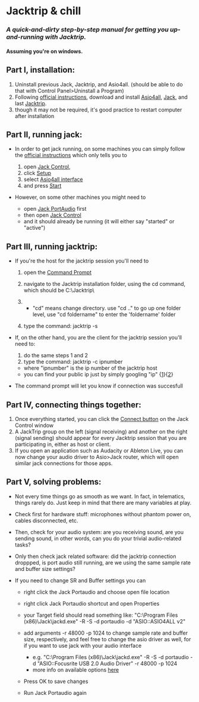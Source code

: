 # Jacktrip & chill

### *A quick-and-dirty step-by-step manual for getting you up-and-running with Jacktrip.*
#### Assuming you're on windows.

## **Part I, installation**:

1. Uninstall previous Jack, Jacktrip, and Asio4all. (should be able to do that with Control Panel>Uninstall a Program)
2. Following [official instructions](https://ccrma.stanford.edu/software/jacktrip/windows/index.html), download and install [Asio4all](https://ccrma.stanford.edu/software/jacktrip/windows/ASIO4ALL_2_13_English.exe), [Jack](https://ccrma.stanford.edu/software/jacktrip/windows/Jack_v1.9.10_64_setup.exe), and last [Jacktrip](https://ccrma.stanford.edu/software/jacktrip/windows/jacktrip-installer.exe).
3. though it may not be required, it's good practice to restart computer after installation

## **Part II, running jack**:

- In order to get jack running, on some machines you can simply follow the [official instructions](https://ccrma.stanford.edu/software/jacktrip/windows/index.html) which only tells you to 

	1. open [Jack Control](https://ccrma.stanford.edu/software/jacktrip/windows/jack-program-menu.png), 
  2. click [Setup](https://ccrma.stanford.edu/software/jacktrip/windows/jack-setup-button.png)
  3. select [Asio4all interface](https://ccrma.stanford.edu/software/jacktrip/windows/jack-setup-window.png)
  4. and press [Start](https://ccrma.stanford.edu/software/jacktrip/windows/jack-start-button.png)

- However, on some other machines you might need to

	- open [Jack PortAudio](https://ccrma.stanford.edu/software/jacktrip/windows/jack-program-menu.png) first
  - then open [Jack Control](https://ccrma.stanford.edu/software/jacktrip/windows/jack-program-menu.png)
  - and it should already be running (it will either say "started" or "active")

## **Part III, running jacktrip:**

- If you're the host for the jacktrip session you'll need to

	1. open the [Command Prompt](https://ccrma.stanford.edu/software/jacktrip/windows/jacktrip-cd.png)

  2. navigate to the Jacktrip installation folder, using the cd command, which should be C:\Jacktrip\

  3. - "cd" means change directory. use "cd .." to go up one folder level, use "cd foldername" to enter the 'foldername' folder

  4. type the command: jacktrip -s

- If, on the other hand, you are the client for the jacktrip session you'll need to:

	1. do the same steps 1 and 2
  2. type the command: jacktrip -c ipnumber

  	- where "ipnumber" is the ip number of the jacktrip host
     - you can find your public ip just by simply googling "ip" {[1](https://www.whatismyip.com/)}{[2](http://www.meuip.com/)}

- The command prompt will let you know if connection was succesfull

## **Part IV, connecting things together**:

1. Once everything started, you can click the [Connect button](https://ccrma.stanford.edu/software/jacktrip/windows/jack-connect-button.png) on the Jack Control window
2. A JackTrip group on the left (signal receiving) and another on the right (signal sending) should appear for every Jacktrip session that you are participating in, either as host or client.
3. If you open an application such as Audacity or Ableton Live, you can now change your audio driver to Asio>Jack router, which will open similar jack connections for those apps.

## **Part V, solving problems**:

- Not every time things go as smooth as we want. In fact, in telematics, things rarely do. Just keep in mind that there are many variables at play.

- Check first for hardware stuff: microphones without phantom power on, cables disconnected, etc.

- Then, check for your audio system: are you receiving sound, are you sending sound, in other words, can you do your trivial audio-related tasks?

- Only then check jack related software: did the jacktrip connection droppped, is port audio still running, are we using the same sample rate and buffer size settings?

- If you need to change SR and Buffer settings you can

	- right click the Jack Portaudio and choose open file location

  - right click Jack Portaudio shortcut and open Properties

  - your Target field should read something like: "C:\Program Files (x86)\Jack\jackd.exe" -R -S -d portaudio -d "ASIO::ASIO4ALL v2"

  - add arguments -r 48000 -p 1024 to change sample rate and buffer size, respectively, and feel free to change the asio driver as well, for if you want to use jack with your audio interface

  	- e.g. "C:\Program Files (x86)\Jack\jackd.exe" -R -S -d portaudio -d "ASIO::Focusrite USB 2.0 Audio Driver" -r 48000 -p 1024
    - more info on available options [here](http://ccrma.stanford.edu/planetccrma/man/man1/jackd.1.html)

  - Press OK to save changes

  - Run Jack Portaudio again
